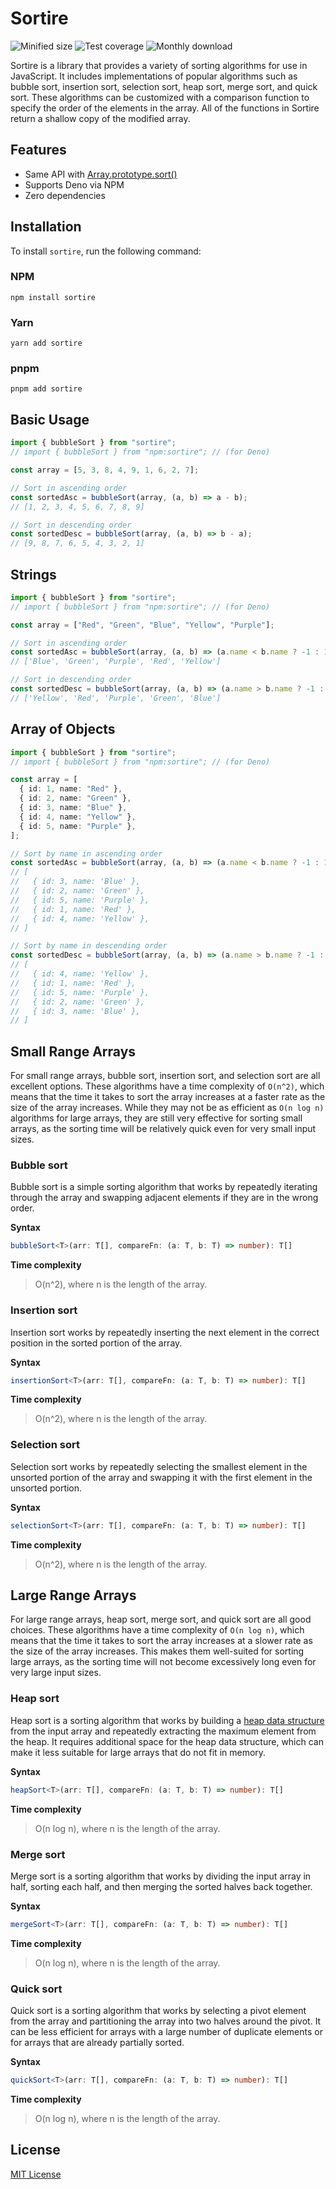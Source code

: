 # Sortire

![Minified size](https://img.shields.io/bundlephobia/min/sortire) ![Test coverage](https://img.shields.io/codecov/c/github/kevinhermawan/sortire) ![Monthly download](https://img.shields.io/npm/dm/sortire)

Sortire is a library that provides a variety of sorting algorithms for use in JavaScript. It includes implementations of popular algorithms such as bubble sort, insertion sort, selection sort, heap sort, merge sort, and quick sort. These algorithms can be customized with a comparison function to specify the order of the elements in the array. All of the functions in Sortire return a shallow copy of the modified array.

## Features

- Same API with [Array.prototype.sort()](https://developer.mozilla.org/en-US/docs/Web/JavaScript/Reference/Global_Objects/Array/sort)
- Supports Deno via NPM
- Zero dependencies

## Installation

To install `sortire`, run the following command:

### NPM

```
npm install sortire
```

### Yarn

```
yarn add sortire
```

### pnpm

```
pnpm add sortire
```

## Basic Usage

```ts
import { bubbleSort } from "sortire";
// import { bubbleSort } from "npm:sortire"; // (for Deno)

const array = [5, 3, 8, 4, 9, 1, 6, 2, 7];

// Sort in ascending order
const sortedAsc = bubbleSort(array, (a, b) => a - b);
// [1, 2, 3, 4, 5, 6, 7, 8, 9]

// Sort in descending order
const sortedDesc = bubbleSort(array, (a, b) => b - a);
// [9, 8, 7, 6, 5, 4, 3, 2, 1]
```

## Strings

```ts
import { bubbleSort } from "sortire";
// import { bubbleSort } from "npm:sortire"; // (for Deno)

const array = ["Red", "Green", "Blue", "Yellow", "Purple"];

// Sort in ascending order
const sortedAsc = bubbleSort(array, (a, b) => (a.name < b.name ? -1 : 1));
// ['Blue', 'Green', 'Purple', 'Red', 'Yellow']

// Sort in descending order
const sortedDesc = bubbleSort(array, (a, b) => (a.name > b.name ? -1 : 1));
// ['Yellow', 'Red', 'Purple', 'Green', 'Blue']
```

## Array of Objects

```ts
import { bubbleSort } from "sortire";
// import { bubbleSort } from "npm:sortire"; // (for Deno)

const array = [
  { id: 1, name: "Red" },
  { id: 2, name: "Green" },
  { id: 3, name: "Blue" },
  { id: 4, name: "Yellow" },
  { id: 5, name: "Purple" },
];

// Sort by name in ascending order
const sortedAsc = bubbleSort(array, (a, b) => (a.name < b.name ? -1 : 1));
// [
//   { id: 3, name: 'Blue' },
//   { id: 2, name: 'Green' },
//   { id: 5, name: 'Purple' },
//   { id: 1, name: 'Red' },
//   { id: 4, name: 'Yellow' },
// ]

// Sort by name in descending order
const sortedDesc = bubbleSort(array, (a, b) => (a.name > b.name ? -1 : 1));
// [
//   { id: 4, name: 'Yellow' },
//   { id: 1, name: 'Red' },
//   { id: 5, name: 'Purple' },
//   { id: 2, name: 'Green' },
//   { id: 3, name: 'Blue' },
// ]
```

## Small Range Arrays

For small range arrays, bubble sort, insertion sort, and selection sort are all excellent options. These algorithms have a time complexity of `O(n^2)`, which means that the time it takes to sort the array increases at a faster rate as the size of the array increases. While they may not be as efficient as `O(n log n)` algorithms for large arrays, they are still very effective for sorting small arrays, as the sorting time will be relatively quick even for very small input sizes.

### Bubble sort

Bubble sort is a simple sorting algorithm that works by repeatedly iterating through the array and swapping adjacent elements if they are in the wrong order.

**Syntax**

```ts
bubbleSort<T>(arr: T[], compareFn: (a: T, b: T) => number): T[]
```

**Time complexity**

> O(n^2), where n is the length of the array.

### Insertion sort

Insertion sort works by repeatedly inserting the next element in the correct position in the sorted portion of the array.

**Syntax**

```ts
insertionSort<T>(arr: T[], compareFn: (a: T, b: T) => number): T[]
```

**Time complexity**

> O(n^2), where n is the length of the array.

### Selection sort

Selection sort works by repeatedly selecting the smallest element in the unsorted portion of the array and swapping it with the first element in the unsorted portion.

**Syntax**

```ts
selectionSort<T>(arr: T[], compareFn: (a: T, b: T) => number): T[]
```

**Time complexity**

> O(n^2), where n is the length of the array.

## Large Range Arrays

For large range arrays, heap sort, merge sort, and quick sort are all good choices. These algorithms have a time complexity of `O(n log n)`, which means that the time it takes to sort the array increases at a slower rate as the size of the array increases. This makes them well-suited for sorting large arrays, as the sorting time will not become excessively long even for very large input sizes.

### Heap sort

Heap sort is a sorting algorithm that works by building a [heap data structure](<https://en.wikipedia.org/wiki/Heap_(data_structure)>) from the input array and repeatedly extracting the maximum element from the heap. It requires additional space for the heap data structure, which can make it less suitable for large arrays that do not fit in memory.

**Syntax**

```ts
heapSort<T>(arr: T[], compareFn: (a: T, b: T) => number): T[]
```

**Time complexity**

> O(n log n), where n is the length of the array.

### Merge sort

Merge sort is a sorting algorithm that works by dividing the input array in half, sorting each half, and then merging the sorted halves back together.

**Syntax**

```ts
mergeSort<T>(arr: T[], compareFn: (a: T, b: T) => number): T[]
```

**Time complexity**

> O(n log n), where n is the length of the array.

### Quick sort

Quick sort is a sorting algorithm that works by selecting a pivot element from the array and partitioning the array into two halves around the pivot. It can be less efficient for arrays with a large number of duplicate elements or for arrays that are already partially sorted.

**Syntax**

```ts
quickSort<T>(arr: T[], compareFn: (a: T, b: T) => number): T[]
```

**Time complexity**

> O(n log n), where n is the length of the array.

## License

[MIT License](/LICENSE)
